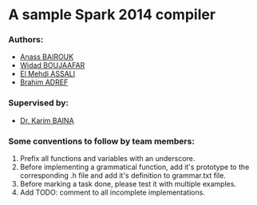 # A sample Spark 2014 compiler

### Authors:
- [Anass BAIROUK](https://www.linkedin.com/in/anass-bairouk-258673109/)
- [Widad BOUJAAFAR](https://www.linkedin.com/in/widad-boujaafar-a9829415b/)
- [El Mehdi ASSALI](https://www.linkedin.com/in/assalielmehdi/)
- [Brahim ADREF](https://www.linkedin.com/in/brahim-adref-985653152/)

### Supervised by: 
- [Dr. Karim BAINA](https://www.linkedin.com/in/karimbaina/) 

### Some conventions to follow by team members:
1. Prefix all functions and variables with an underscore.
2. Before implementing a grammatical function, add it's prototype to the corresponding .h file and add it's definition to grammar.txt file.
3. Before marking a task done, please test it with multiple examples.
4. Add TODO: comment to all incomplete implementations.
